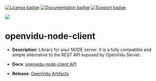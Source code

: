[![License badge](https://img.shields.io/badge/license-Apache2-orange.svg)](http://www.apache.org/licenses/LICENSE-2.0)
[![Documentation badge](https://readthedocs.org/projects/fiware-orion/badge/?version=latest)](https://openvidu.io/docs/reference-docs/openvidu-node-client/)
[![Support badge](https://img.shields.io/badge/support-sof-yellowgreen.svg)](https://groups.google.com/forum/#!forum/openvidu)

[![][OpenViduLogo]](https://openvidu.io)

openvidu-node-client
===

- **Description**: Library for your NODE server. It is a fully compatible and simple alternative to the REST API exposed by OpenVidu Server.

- **Docs**: [openvidu-node-client API](https://openvidu.io/docs/reference-docs/openvidu-node-client/)

- **Release**: [OpenVidu Artifacts](https://openvidu.io/docs/reference-docs/openvidu-artifacts/)

[OpenViduLogo]: https://secure.gravatar.com/avatar/5daba1d43042f2e4e85849733c8e5702?s=120
